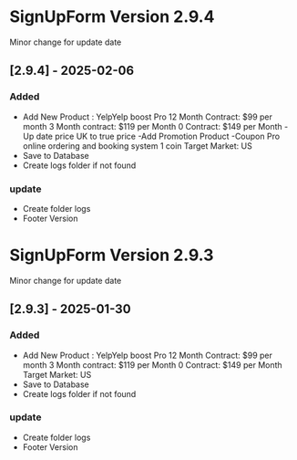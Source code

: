 # SignUpForm Version 2.9.4
Minor  change for update date
## [2.9.4] - 2025-02-06


### Added
- Add New Product : YelpYelp boost Pro
  12 Month Contract: $99 per month
  3 Month contract: $119 per Month
  0 Contract: $149 per Month
  -Up date price UK to true price
  -Add Promotion Product
  -Coupon Pro online ordering and booking system 1 coin
  Target Market: US
- Save to Database
- Create logs folder if not found

### update
- Create folder logs
- Footer Version



# SignUpForm Version 2.9.3
Minor  change for update date
## [2.9.3] - 2025-01-30

### Added
- Add New Product : YelpYelp boost Pro
12 Month Contract: $99 per month
3 Month contract: $119 per Month
0 Contract: $149 per Month
Target Market: US
- Save to Database
- Create logs folder if not found
 
### update
- Create folder logs
- Footer Version



